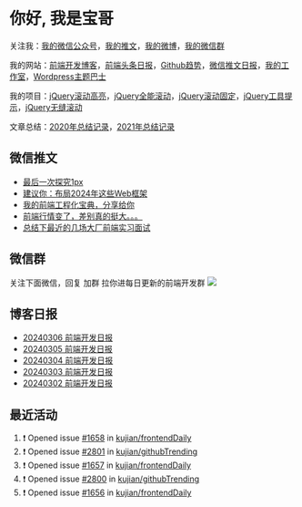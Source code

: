 
# 你好, 我是宝哥

关注我：[我的微信公众号](https://open.weixin.qq.com/qr/code?username=caibaojian_com)，[我的推文](https://weixin.qdkfweb.cn/)，[我的微博](https://weibo.com/kujian)，[我的微信群](https://qdkfweb.cn/go/weixinqun)

我的网站：[前端开发博客](https://qdkfweb.cn/)，[前端头条日报](https://toutiao.qdkfweb.cn/)，[Github趋势](https://github.qdkfweb.cn/)，[微信推文日报](https://weixin.qdkfweb.cn/)，[我的工作室](https://diy.qdkfweb.cn/)，[Wordpress主题巴士](https://wp.qdkfweb.cn/)

我的项目：[jQuery滚动高亮](https://github.com/kujian/scrollHighlight)，[jQuery全能滚动](https://github.com/kujian/power-slider)，[jQuery滚动固定](https://github.com/kujian/scrollfix)，[jQuery工具提示](https://github.com/kujian/tooltip)，[jQuery无缝滚动](http://github.com/kujian/scrollForever)

文章总结：[2020年总结记录](https://mp.weixin.qq.com/s/u0YW8BFWYLquVauhHrkSMQ)，[2021年总结记录](https://mp.weixin.qq.com/s/zMnxIpxMdDrIyuLxHRnSPw)


## 微信推文

<!-- BLOG-POST-LIST:START -->
- [最后一次探究1px](https://weixin.qdkfweb.cn/41012.html)
- [建议你：布局2024年这些Web框架](https://weixin.qdkfweb.cn/40928.html)
- [我的前端工程化宝典，分享给你](https://weixin.qdkfweb.cn/40882.html)
- [前端行情变了，差别真的挺大。。。](https://weixin.qdkfweb.cn/40883.html)
- [总结下最近的几场大厂前端实习面试](https://weixin.qdkfweb.cn/40884.html)
<!-- BLOG-POST-LIST:END -->

## 微信群
关注下面微信，回复 加群 拉你进每日更新的前端开发群
![](https://pic.qdkfweb.cn/uploads/2023/11/weixin.png)

## 博客日报

<!-- DAILY:START -->
- [20240306 前端开发日报](https://qdkfweb.cn/fe-daily-20240306.html)
- [20240305 前端开发日报](https://qdkfweb.cn/fe-daily-20240305.html)
- [20240304 前端开发日报](https://qdkfweb.cn/fe-daily-20240304.html)
- [20240303 前端开发日报](https://qdkfweb.cn/fe-daily-20240303.html)
- [20240302 前端开发日报](https://qdkfweb.cn/fe-daily-20240302.html)
<!-- DAILY:END -->


## 最近活动

<!--START_SECTION:activity-->
1. ❗ Opened issue [#1658](https://github.com/kujian/frontendDaily/issues/1658) in [kujian/frontendDaily](https://github.com/kujian/frontendDaily)
2. ❗ Opened issue [#2801](https://github.com/kujian/githubTrending/issues/2801) in [kujian/githubTrending](https://github.com/kujian/githubTrending)
3. ❗ Opened issue [#1657](https://github.com/kujian/frontendDaily/issues/1657) in [kujian/frontendDaily](https://github.com/kujian/frontendDaily)
4. ❗ Opened issue [#2800](https://github.com/kujian/githubTrending/issues/2800) in [kujian/githubTrending](https://github.com/kujian/githubTrending)
5. ❗ Opened issue [#1656](https://github.com/kujian/frontendDaily/issues/1656) in [kujian/frontendDaily](https://github.com/kujian/frontendDaily)
<!--END_SECTION:activity-->
